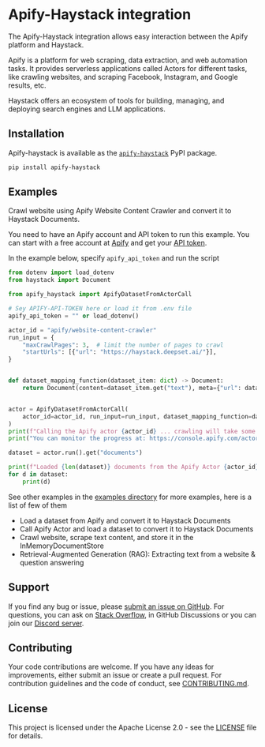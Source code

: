 # Apify-Haystack integration

The Apify-Haystack integration allows easy interaction between the Apify platform and Haystack.

Apify is a platform for web scraping, data extraction, and web automation tasks.
It provides serverless applications called Actors for different tasks, like crawling websites, and scraping Facebook, Instagram, and Google results, etc.

Haystack offers an ecosystem of tools for building, managing, and deploying search engines and LLM applications.

## Installation

Apify-haystack is available as the [`apify-haystack`](https://pypi.org/project/apify-haystack/) PyPI package.

```sh
pip install apify-haystack
```

## Examples

Crawl website using Apify Website Content Crawler and convert it to Haystack Documents.

You need to have an Apify account and API token to run this example.
You can start with a free account at [Apify](https://apify.com/) and get your [API token](https://docs.apify.com/platform/integrations/api#api-token).

In the example below, specify `apify_api_token` and run the script

```python
from dotenv import load_dotenv
from haystack import Document

from apify_haystack import ApifyDatasetFromActorCall

# Sey APIFY-API-TOKEN here or load it from .env file
apify_api_token = "" or load_dotenv()

actor_id = "apify/website-content-crawler"
run_input = {
    "maxCrawlPages": 3,  # limit the number of pages to crawl
    "startUrls": [{"url": "https://haystack.deepset.ai/"}],
}


def dataset_mapping_function(dataset_item: dict) -> Document:
    return Document(content=dataset_item.get("text"), meta={"url": dataset_item.get("url")})


actor = ApifyDatasetFromActorCall(
    actor_id=actor_id, run_input=run_input, dataset_mapping_function=dataset_mapping_function
)
print(f"Calling the Apify actor {actor_id} ... crawling will take some time ...")
print("You can monitor the progress at: https://console.apify.com/actors/runs")

dataset = actor.run().get("documents")

print(f"Loaded {len(dataset)} documents from the Apify Actor {actor_id}:")
for d in dataset:
    print(d)
```

See other examples in the [examples directory](https://github.com/apify/apify-haystack/blob/master/src/apify_haystack/examples) for more examples, here is a list of few of them

- Load a dataset from Apify and convert it to Haystack Documents
- Call Apify Actor and load a dataset to convert it to Haystack Documents
- Crawl website, scrape text content, and store it in the InMemoryDocumentStore
- Retrieval-Augmented Generation (RAG): Extracting text from a website & question answering

## Support

If you find any bug or issue, please [submit an issue on GitHub](https://github.com/apify/apify-haystack/issues).
For questions, you can ask on [Stack Overflow](https://stackoverflow.com/questions/tagged/apify), in GitHub Discussions or you can join our [Discord server](https://discord.com/invite/jyEM2PRvMU).

## Contributing

Your code contributions are welcome.
If you have any ideas for improvements, either submit an issue or create a pull request.
For contribution guidelines and the code of conduct, see [CONTRIBUTING.md](https://github.com/apify/apify-haystack/blob/master/CONTRIBUTING.md).

## License

This project is licensed under the Apache License 2.0 - see the [LICENSE](https://github.com/apify/apify-haystack/blob/master/LICENSE) file for details.
